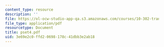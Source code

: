 ```yaml
---
content_type: resource
description: ''
file: https://ol-ocw-studio-app-qa.s3.amazonaws.com/courses/10-302-transport-processes-fall-2004/3e69e2c0ffd20698178c41dbb3e2ab18_pset4.pdf
file_type: application/pdf
resourcetype: Document
title: pset4.pdf
uid: 3e69e2c0-ffd2-0698-178c-41dbb3e2ab18
---
```

